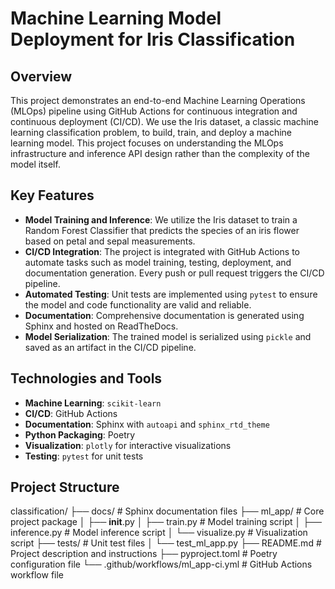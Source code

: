 # **Machine Learning Model Deployment for Iris Classification**

## **Overview**

This project demonstrates an end-to-end Machine Learning Operations (MLOps) pipeline using GitHub Actions for continuous integration and continuous deployment (CI/CD). We use the Iris dataset, a classic machine learning classification problem, to build, train, and deploy a machine learning model. This project focuses on understanding the MLOps infrastructure and inference API design rather than the complexity of the model itself.

## **Key Features**

- **Model Training and Inference**: We utilize the Iris dataset to train a Random Forest Classifier that predicts the species of an iris flower based on petal and sepal measurements.
- **CI/CD Integration**: The project is integrated with GitHub Actions to automate tasks such as model training, testing, deployment, and documentation generation. Every push or pull request triggers the CI/CD pipeline.
- **Automated Testing**: Unit tests are implemented using `pytest` to ensure the model and code functionality are valid and reliable.
- **Documentation**: Comprehensive documentation is generated using Sphinx and hosted on ReadTheDocs.
- **Model Serialization**: The trained model is serialized using `pickle` and saved as an artifact in the CI/CD pipeline.

## **Technologies and Tools**

- **Machine Learning**: `scikit-learn`
- **CI/CD**: GitHub Actions
- **Documentation**: Sphinx with `autoapi` and `sphinx_rtd_theme`
- **Python Packaging**: Poetry
- **Visualization**: `plotly` for interactive visualizations
- **Testing**: `pytest` for unit tests

## **Project Structure**
classification/
├── docs/                           # Sphinx documentation files
├── ml_app/                         # Core project package
│   ├── __init__.py
│   ├── train.py                    # Model training script
│   ├── inference.py                # Model inference script
│   └── visualize.py                # Visualization script
├── tests/                          # Unit test files
│   └── test_ml_app.py
├── README.md                       # Project description and instructions
├── pyproject.toml                  # Poetry configuration file
└── .github/workflows/ml_app-ci.yml # GitHub Actions workflow file


